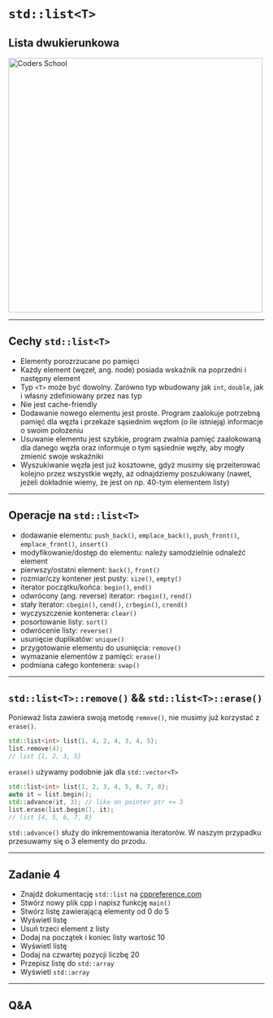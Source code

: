 <!-- .slide: data-background="#111111" -->

# `std::list<T>`

## Lista dwukierunkowa

<a href="https://coders.school">
    <img width="500" data-src="../img/coders_school_logo.png" alt="Coders School" class="plain">
</a>

___

## Cechy `std::list<T>`

* <!-- .element: class="fragment fade-in" --> Elementy porozrzucane po pamięci
* <!-- .element: class="fragment fade-in" --> Każdy element (węzeł, ang. node) posiada wskaźnik na poprzedni i następny element
* <!-- .element: class="fragment fade-in" --> Typ <code>&lt;T&gt;</code> może być dowolny. Zarówno typ wbudowany jak <code>int</code>, <code>double</code>, jak i własny zdefiniowany przez nas typ
* <!-- .element: class="fragment fade-in" --> Nie jest cache-friendly
* <!-- .element: class="fragment fade-in" --> Dodawanie nowego elementu jest proste. Program zaalokuje potrzebną pamięć dla węzła i przekaże sąsiednim węzłom (o ile istnieją) informacje o swoim położeniu
* <!-- .element: class="fragment fade-in" --> Usuwanie elementu jest szybkie, program zwalnia pamięć zaalokowaną dla danego węzła oraz informuje o tym sąsiednie węzły, aby mogły zmienić swoje wskaźniki
* <!-- .element: class="fragment fade-in" --> Wyszukiwanie węzła jest już kosztowne, gdyż musimy się przeiterować kolejno przez wszystkie węzły, aż odnajdziemy poszukiwany (nawet, jeżeli dokładnie wiemy, że jest on np. 40-tym elementem listy)

___
<!-- .element: style="font-size: 0.9em" -->

## Operacje na `std::list<T>`

* <!-- .element: class="fragment fade-in" --> dodawanie elementu: <code>push_back()</code>, <code>emplace_back()</code>, <code>push_front()</code>, <code>emplace_front()</code>, <code>insert()</code>
* <!-- .element: class="fragment fade-in" --> modyfikowanie/dostęp do elementu: należy samodzielnie odnaleźć element
* <!-- .element: class="fragment fade-in" --> pierwszy/ostatni element: <code>back()</code>, <code>front()</code>
* <!-- .element: class="fragment fade-in" --> rozmiar/czy kontener jest pusty: <code>size()</code>, <code>empty()</code>
* <!-- .element: class="fragment fade-in" --> iterator początku/końca: <code>begin()</code>, <code>end()</code>
* <!-- .element: class="fragment fade-in" --> odwrócony (ang. reverse) iterator: <code>rbegin()</code>, <code>rend()</code>
* <!-- .element: class="fragment fade-in" --> stały iterator: <code>cbegin()</code>, <code>cend()</code>, <code>crbegin()</code>, <code>crend()</code>
* <!-- .element: class="fragment fade-in" --> wyczyszczenie kontenera: <code>clear()</code>
* <!-- .element: class="fragment fade-in" --> posortowanie listy: <code>sort()</code>
* <!-- .element: class="fragment fade-in" --> odwrócenie listy: <code>reverse()</code>
* <!-- .element: class="fragment fade-in" --> usunięcie duplikatów: <code>unique()</code>
* <!-- .element: class="fragment fade-in" --> przygotowanie elementu do usunięcia: <code>remove()</code>
* <!-- .element: class="fragment fade-in" --> wymazanie elementów z pamięci: <code>erase()</code>
* <!-- .element: class="fragment fade-in" --> podmiana całego kontenera: <code>swap()</code>

___

## `std::list<T>::remove()` && `std::list<T>::erase()`

Ponieważ lista zawiera swoją metodę `remove()`, nie musimy już korzystać z `erase()`.
<!-- .element: class="fragment fade-in" -->

```cpp
std::list<int> list{1, 4, 2, 4, 3, 4, 5};
list.remove(4);
// list {1, 2, 3, 5}
```
<!-- .element: class="fragment fade-in" -->

`erase()` używamy podobnie jak dla `std::vector<T>`
<!-- .element: class="fragment fade-in" -->

```cpp
std::list<int> list{1, 2, 3, 4, 5, 6, 7, 8};
auto it = list.begin();
std::advance(it, 3); // like on pointer ptr += 3
list.erase(list.begin(), it);
// list {4, 5, 6, 7, 8}
```
<!-- .element: class="fragment fade-in" -->

`std::advance()` służy do inkrementowania iteratorów. W naszym przypadku przesuwamy się o 3 elementy do przodu.
<!-- .element: class="fragment fade-in" -->

___

## Zadanie 4

* Znajdź dokumentację `std::list` na [cppreference.com](https://en.cppreference.com)
* Stwórz nowy plik cpp i napisz funkcję `main()`
* Stwórz listę zawierającą elementy od 0 do 5
* Wyświetl listę
* Usuń trzeci element z listy
* Dodaj na początek i koniec listy wartość 10
* Wyświetl listę
* Dodaj na czwartej pozycji liczbę 20
* Przepisz listę do `std::array`
* Wyświetl `std::array`

___

## Q&A
